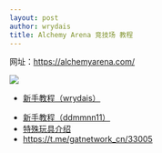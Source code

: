 ```yaml
---
layout: post
author: wrydais
title: Alchemy Arena 竞技场 教程
---
```


网址：https://alchemyarena.com/



<!--more-->

![](https://gat.network/wp-content/uploads/2021/06/Calendar-200x200.png)

- [新手教程（wrydais）](https://github.com/GAT-Network/Chinese-Tutorial/blob/main/alchemyarena-tutorial/wrydais/README.md)
* [新手教程（ddmmnn11）](https://github.com/GAT-Network/Chinese-Tutorial/blob/main/alchemyarena-tutorial/ddmmnn11/README.md)
* [特殊玩具介绍](specialtoys.md)
* https://t.me/gatnetwork_cn/33005